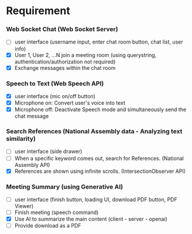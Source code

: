 # Requirement

### Web Socket Chat (Web Socket Server)

- [ ] user interface (username input, enter chat room button, chat list, user info)
- [x] User 1, User 2, ...N join a meeting room (using querystring, authentication/authorization not required)
- [x] Exchange messages within the chat room

### Speech to Text (Web Speech API)

- [x] user interface (mic on/off button)
- [x] Microphone on: Convert user's voice into text
- [x] Microphone off: Deactivate Speech mode and simultaneously send the chat message

### Search References (National Assembly data - Analyzing text similarity)

- [ ] user interface (side drawer)
- [ ] When a specific keyword comes out, search for References. (National Assembly API)
- [x] References are shown using infinite scrolls. (IntersectionObserver API)

### Meeting Summary (using Generative AI)

- [ ] user interface (finish button, loading UI, download PDF button, PDF Viewer)
- [ ] Finish meeting (speech command)
- [x] Use AI to summarize the main content (client - server - openai)
- [ ] Provide download as a PDF
